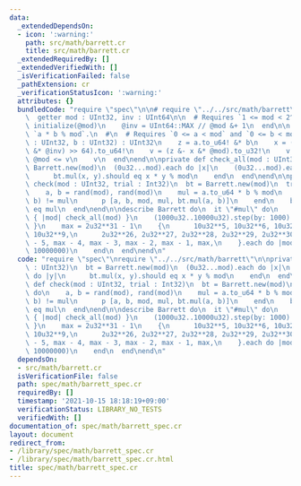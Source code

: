 ```yaml
---
data:
  _extendedDependsOn:
  - icon: ':warning:'
    path: src/math/barrett.cr
    title: src/math/barrett.cr
  _extendedRequiredBy: []
  _extendedVerifiedWith: []
  _isVerificationFailed: false
  _pathExtension: cr
  _verificationStatusIcon: ':warning:'
  attributes: {}
  bundledCode: "require \"spec\"\n\n# require \"../../src/math/barrett\"\nstruct Barrett\n\
    \  getter mod : UInt32, inv : UInt64\n\n  # Requires `1 <= mod < 2^31`\n  def\
    \ initialize(@mod)\n    @inv = UInt64::MAX // @mod &+ 1\n  end\n\n  # Caluclates\
    \ `a * b % mod`.\n  #\n  # Requires `0 <= a < mod` and `0 <= b < mod`\n  def mul(a\
    \ : UInt32, b : UInt32) : UInt32\n    z = a.to_u64! &* b\n    x = ((z.to_u128!\
    \ &* @inv) >> 64).to_u64!\n    v = (z &- x &* @mod).to_u32!\n    v &+= @mod if\
    \ @mod <= v\n    v\n  end\nend\n\nprivate def check_all(mod : UInt32)\n  bt =\
    \ Barrett.new(mod)\n  (0u32...mod).each do |x|\n    (0u32...mod).each do |y|\n\
    \      bt.mul(x, y).should eq x * y % mod\n    end\n  end\nend\n\nprivate def\
    \ check(mod : UInt32, trial : Int32)\n  bt = Barrett.new(mod)\n  trial.times do\n\
    \    a, b = rand(mod), rand(mod)\n    mul = a.to_u64 * b % mod\n    if bt.mul(a,\
    \ b) != mul\n      p [a, b, mod, mul, bt.mul(a, b)]\n    end\n    bt.mul(a, b).should\
    \ eq mul\n  end\nend\n\ndescribe Barrett do\n  it \"#mul\" do\n    (1u32..1000u32).each\
    \ { |mod| check_all(mod) }\n    (1000u32..10000u32).step(by: 1000) { |mod| check_all(mod)\
    \ }\n    max = 2u32**31 - 1\n    {\n      10u32**5, 10u32**6, 10u32**7, 10u32**8,\
    \ 10u32**9,\n      2u32**26, 2u32**27, 2u32**28, 2u32**29, 2u32**30,\n      max\
    \ - 5, max - 4, max - 3, max - 2, max - 1, max,\n    }.each do |mod|\n      check(mod,\
    \ 10000000)\n    end\n  end\nend\n"
  code: "require \"spec\"\nrequire \"../../src/math/barrett\"\n\nprivate def check_all(mod\
    \ : UInt32)\n  bt = Barrett.new(mod)\n  (0u32...mod).each do |x|\n    (0u32...mod).each\
    \ do |y|\n      bt.mul(x, y).should eq x * y % mod\n    end\n  end\nend\n\nprivate\
    \ def check(mod : UInt32, trial : Int32)\n  bt = Barrett.new(mod)\n  trial.times\
    \ do\n    a, b = rand(mod), rand(mod)\n    mul = a.to_u64 * b % mod\n    if bt.mul(a,\
    \ b) != mul\n      p [a, b, mod, mul, bt.mul(a, b)]\n    end\n    bt.mul(a, b).should\
    \ eq mul\n  end\nend\n\ndescribe Barrett do\n  it \"#mul\" do\n    (1u32..1000u32).each\
    \ { |mod| check_all(mod) }\n    (1000u32..10000u32).step(by: 1000) { |mod| check_all(mod)\
    \ }\n    max = 2u32**31 - 1\n    {\n      10u32**5, 10u32**6, 10u32**7, 10u32**8,\
    \ 10u32**9,\n      2u32**26, 2u32**27, 2u32**28, 2u32**29, 2u32**30,\n      max\
    \ - 5, max - 4, max - 3, max - 2, max - 1, max,\n    }.each do |mod|\n      check(mod,\
    \ 10000000)\n    end\n  end\nend\n"
  dependsOn:
  - src/math/barrett.cr
  isVerificationFile: false
  path: spec/math/barrett_spec.cr
  requiredBy: []
  timestamp: '2021-10-15 18:18:19+09:00'
  verificationStatus: LIBRARY_NO_TESTS
  verifiedWith: []
documentation_of: spec/math/barrett_spec.cr
layout: document
redirect_from:
- /library/spec/math/barrett_spec.cr
- /library/spec/math/barrett_spec.cr.html
title: spec/math/barrett_spec.cr
---
```

